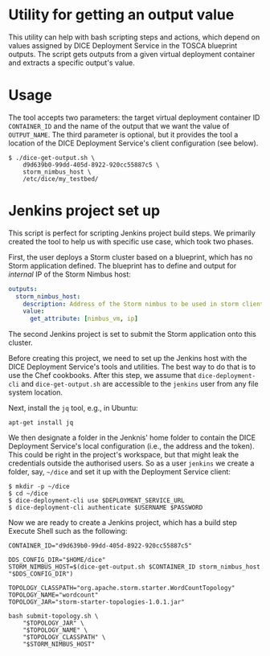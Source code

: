 Utility for getting an output value
===================================

This utility can help with bash scripting steps and actions, which depend on
values assigned by DICE Deployment Service in the TOSCA blueprint outputs.
The script gets outputs from a given virtual deployment container and
extracts a specific output's value.

# Usage

The tool accepts two parameters: the target virtual deployment container ID
`CONTAINER_ID` and the name of the output that we want the value of
`OUTPUT_NAME`. The third parameter is optional, but it provides the tool a
location of the DICE Deployment Service's client configuration (see below).

    $ ./dice-get-output.sh \
        d9d639b0-99dd-405d-8922-920cc55887c5 \
        storm_nimbus_host \
        /etc/dice/my_testbed/

# Jenkins project set up

This script is perfect for scripting Jenkins project build steps. We primarily
created the tool to help us with specific use case, which took two phases.

First, the user deploys a Storm cluster based on a blueprint, which has no
Storm application defined. The blueprint has to define and output for _internal_
IP of the Storm Nimbus host:

```yaml
outputs:
  storm_nimbus_host:
    description: Address of the Storm nimbus to be used in storm client
    value:
      get_attribute: [nimbus_vm, ip]
```

The second Jenkins project is set to submit the Storm application onto this
cluster.

Before creating this project, we need to set up the Jenkins host with the DICE
Deployment Service's tools and utilities. The best way to do that is to use
the Chef cookbooks. After this step, we assume that `dice-deployment-cli` and
`dice-get-output.sh` are accessible to the `jenkins` user from any file system
location.

Next, install the `jq` tool, e.g., in Ubuntu:

    apt-get install jq

We then designate a folder in the Jenknis' home folder to contain the DICE
Deployment Service's local configuration (i.e., the address and the token).
This could be right in the project's workspace, but that might leak the
credentials outside the authorised users. So as a user `jenkins` we create
a folder, say, `~/dice` and set it up with the Deployment Service client:

    $ mkdir -p ~/dice
    $ cd ~/dice
    $ dice-deployment-cli use $DEPLOYMENT_SERVICE_URL
    $ dice-deployment-cli authenticate $USERNAME $PASSWORD

Now we are ready to create a Jenkins project, which has a build step Execute
Shell such as the following:

	CONTAINER_ID="d9d639b0-99dd-405d-8922-920cc55887c5"

	DDS_CONFIG_DIR="$HOME/dice"
	STORM_NIMBUS_HOST=$(dice-get-output.sh $CONTAINER_ID storm_nimbus_host "$DDS_CONFIG_DIR")

	TOPOLOGY_CLASSPATH="org.apache.storm.starter.WordCountTopology"
	TOPOLOGY_NAME="wordcount"
	TOPOLOGY_JAR="storm-starter-topologies-1.0.1.jar"

	bash submit-topology.sh \
	    "$TOPOLOGY_JAR" \
	    "$TOPOLOGY_NAME" \
	    "$TOPOLOGY_CLASSPATH" \
	    "$STORM_NIMBUS_HOST"
